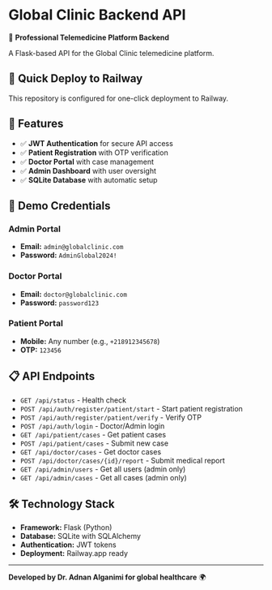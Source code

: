 # Global Clinic Backend API

🏥 **Professional Telemedicine Platform Backend**

A Flask-based API for the Global Clinic telemedicine platform.

## 🚀 **Quick Deploy to Railway**

This repository is configured for one-click deployment to Railway.

## 🌟 **Features**

- ✅ **JWT Authentication** for secure API access
- ✅ **Patient Registration** with OTP verification
- ✅ **Doctor Portal** with case management
- ✅ **Admin Dashboard** with user oversight
- ✅ **SQLite Database** with automatic setup

## 🔑 **Demo Credentials**

### **Admin Portal**
- **Email:** `admin@globalclinic.com`
- **Password:** `AdminGlobal2024!`

### **Doctor Portal**
- **Email:** `doctor@globalclinic.com`
- **Password:** `password123`

### **Patient Portal**
- **Mobile:** Any number (e.g., `+218912345678`)
- **OTP:** `123456`

## 📋 **API Endpoints**

- `GET /api/status` - Health check
- `POST /api/auth/register/patient/start` - Start patient registration
- `POST /api/auth/register/patient/verify` - Verify OTP
- `POST /api/auth/login` - Doctor/Admin login
- `GET /api/patient/cases` - Get patient cases
- `POST /api/patient/cases` - Submit new case
- `GET /api/doctor/cases` - Get doctor cases
- `POST /api/doctor/cases/{id}/report` - Submit medical report
- `GET /api/admin/users` - Get all users (admin only)
- `GET /api/admin/cases` - Get all cases (admin only)

## 🛠 **Technology Stack**

- **Framework:** Flask (Python)
- **Database:** SQLite with SQLAlchemy
- **Authentication:** JWT tokens
- **Deployment:** Railway.app ready

---

**Developed by Dr. Adnan Alganimi for global healthcare** 🌍

